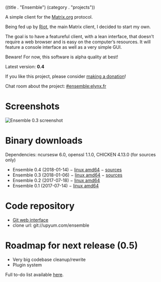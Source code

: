 ((title . "Ensemble")
 (category . "projects"))

A simple client for the [Matrix.org](https://matrix.org/) protocol.

Being fed up by [Riot](https://riot.im/), the main Matrix client, I decided to start my own.

The goal is to have a featureful client, with a lean interface, that doesn’t require a web browser and is easy on the computer’s resources. It will feature a console interface as well as a very simple GUI.

Beware! For now, this software is alpha quality at best!

Latest version: **0.4**

If you like this project, please consider [making a donation](https://liberapay.com/Kooda/donate)!

Chat room about the project: [#ensemble:elynx.fr](https://matrix.to/#/#ensemble:elynx.fr)

# Screenshots

![Ensemble 0.3 screenshot](/projects/ensemble/screenshots/ensemble-0.3.png)

# Binary downloads

Dependencies: ncursesw 6.0, openssl 1.1.0, CHICKEN 4.13.0 (for sources only)

- Ensemble 0.4 (2018-01-14) − [linux amd64](/projects/ensemble/releases/ensemble-0.4-linux-amd64.tgz) − [sources](/projects/ensemble/releases/ensemble-0.4-src.tgz)
- Ensemble 0.3 (2018-01-06) − [linux amd64](/projects/ensemble/releases/ensemble-0.3-linux-amd64.tgz) − [sources](/projects/ensemble/releases/ensemble-0.3-src.tgz)
- Ensemble 0.2 (2017-07-18) − [linux amd64](/projects/ensemble/releases/ensemble-0.2-linux-amd64.tgz)
- Ensemble 0.1 (2017-07-14) − [linux amd64](/projects/ensemble/releases/matrix-client-0.1-linux-amd64.tgz)

# Code repository

- [Git web interface](https://www.upyum.com/cgit.cgi/ensemble/)
- clone url: git://upyum.com/ensemble

# Roadmap for next release (0.5)

- Very big codebase cleanup/rewrite
- Plugin system

Full to-do list available [here](/cgit.cgi/ensemble/tree/README.md).
